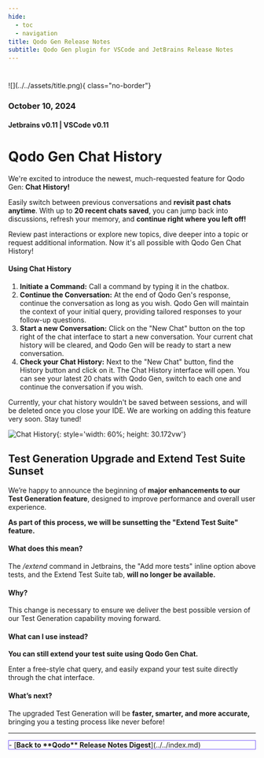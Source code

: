 ```yaml
---
hide:
  - toc
  - navigation
title: Qodo Gen Release Notes
subtitle: Qodo Gen plugin for VSCode and JetBrains Release Notes
---
```

#
<div markdown class="centered">
![](../../assets/title.png){ class="no-border"}

### October 10, 2024
#### Jetbrains v0.11 | VSCode v0.11

<div class="content" markdown>
<div class="bg-black" markdown>

###
# Qodo Gen **Chat History**

<div class="left-padding" markdown>

We're excited to introduce the newest, much-requested feature for Qodo Gen: **Chat History!**

Easily switch between previous conversations and **revisit past chats anytime**. With up to **20 recent chats saved**, you can jump back into discussions, refresh your memory, and **continue right where you left off!**

Review past interactions or explore new topics, dive deeper into a topic or request additional information. Now it's all possible with Qodo Gen Chat History!

#### Using Chat History
1. **Initiate a Command:** Call a command by typing it in the chatbox.
2. **Continue the Conversation:** At the end of Qodo Gen's response, continue the conversation as long as you wish. Qodo Gen will maintain the context of your initial query, providing tailored responses to your follow-up questions.
3. **Start a new Conversation:** Click on the "New Chat" button on the top right of the chat interface to start a new conversation. Your current chat history will be cleared, and Qodo Gen will be ready to start a new conversation.
4. **Check your Chat History:** Next to the "New Chat" button, find the History button and click on it. The Chat History interface will open. You can see your latest 20 chats with Qodo Gen, switch to each one and continue the conversation if you wish.

Currently, your chat history wouldn't be saved between sessions, and will be deleted once you close your IDE. We are working on adding this feature very soon. Stay tuned!

</div>

![Chat History](../../assets/gifs/22.9.2024ChatHistory.gif){: style='width: 60%; height: 30.172vw'}


## **Test Generation** Upgrade and **Extend Test Suite** Sunset

<div class="left-padding" markdown>

We’re happy to announce the beginning of **major enhancements to our Test Generation feature**, designed to improve performance and overall user experience.

**As part of this process, we will be sunsetting the "Extend Test Suite" feature.**

#### What does this mean?

The */extend* command in Jetbrains, the "Add more tests" inline option above tests, and the Extend Test Suite tab, **will no longer be available.**

#### Why?

This change is necessary to ensure we deliver the best possible version of our Test Generation capability moving forward.

#### What can I use instead?

**You can still extend your test suite using Qodo Gen Chat.**

Enter a free-style chat query, and easily expand your test suite directly through the chat interface.

#### What’s next?

The upgraded Test Generation will be **faster, smarter, and more accurate,** bringing you a testing process like never before!

</div>

---

<div class="centered" markdown>

<div class="grid cards" style="border: 1px solid #765bfa;" markdown>
- [<b class="white">Back to **Qodo** Release Notes Digest</b>](../../index.md)
</div>

</div>

</div>
</div>
</div>
</div>
